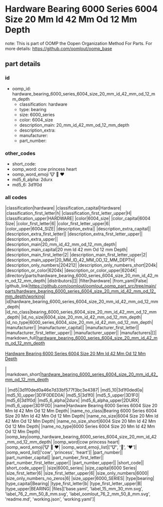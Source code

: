 # Hardware Bearing 6000 Series 6004 Size 20 Mm Id 42 Mm Od 12 Mm Depth  

note: This is part of OOMP the Oopen Organization Method For Parts. For more details: https://github.com/oomlout/oomp_base

##  part details





### id
* oomp_id: hardware_bearing_6000_series_6004_size_20_mm_id_42_mm_od_12_mm_depth
  * classification: hardware
  * type: bearing
  * size: 6000_series
  * color: 6004_size
  * description_main: 20_mm_id_42_mm_od_12_mm_depth
  * description_extra: 
  * manufacturer: 
  * part_number: 

### other_codes
* short_code: 
* oomp_word: cow princess heart
* oomp_word_emoji :cow: :princess: :heart:
* md5_6_alpha: 2durx
* md5_6: 3d1f0d

### all codes 
|classification|hardware|
|classification_capital|Hardware|
|classification_first_letter|h|
|classification_first_letter_upper|H|
|classification_upper|HARDWARE|
|color|6004_size|
|color_capital|6004 Size|
|color_first_letter|6|
|color_first_letter_upper|6|
|color_upper|6004_SIZE|
|description_extra||
|description_extra_capital||
|description_extra_first_letter||
|description_extra_first_letter_upper||
|description_extra_upper||
|description_main|20_mm_id_42_mm_od_12_mm_depth|
|description_main_capital|20 mm Id 42 mm Od 12 mm Depth|
|description_main_first_letter|2|
|description_main_first_letter_upper|2|
|description_main_upper|20_MM_ID_42_MM_OD_12_MM_DEPTH|
|description_only_numbers|204212|
|description_only_numbers_short|204k|
|description_or_color|6204k|
|description_or_color_upper|6204K|
|directory|parts/hardware_bearing_6000_series_6004_size_20_mm_id_42_mm_od_12_mm_depth|
|distributors|[]|
|filter|hardware|
|from_yaml|False|
|github_link|https://github.com/oomlout/oomlout_oomp_part_src/tree/main/parts/hardware_bearing_6000_series_6004_size_20_mm_id_42_mm_od_12_mm_depth/working|
|id|hardware_bearing_6000_series_6004_size_20_mm_id_42_mm_od_12_mm_depth|
|id_no_class|bearing_6000_series_6004_size_20_mm_id_42_mm_od_12_mm_depth|
|id_no_size|6004_size_20_mm_id_42_mm_od_12_mm_depth|
|id_no_type|6000_series_6004_size_20_mm_id_42_mm_od_12_mm_depth|
|manufacturer||
|manufacturer_capital||
|manufacturer_first_letter||
|manufacturer_first_letter_upper||
|manufacturer_upper||
|manufacturers|[]|
|markdown_full|[hardware_bearing_6000_series_6004_size_20_mm_id_42_mm_od_12_mm_depth](https://github.com/oomlout/oomlout_oomp_part_src/tree/main/parts/hardware_bearing_6000_series_6004_size_20_mm_id_42_mm_od_12_mm_depth/working)<br>[](https://github.com/oomlout/oomlout_oomp_part_src/tree/main/parts/hardware_bearing_6000_series_6004_size_20_mm_id_42_mm_od_12_mm_depth/working)<br>[Hardware Bearing 6000 Series 6004 Size 20 Mm Id 42 Mm Od 12 Mm Depth](https://github.com/oomlout/oomlout_oomp_part_src/tree/main/parts/hardware_bearing_6000_series_6004_size_20_mm_id_42_mm_od_12_mm_depth/working)<br><br>|
|markdown_short|[hardware_bearing_6000_series_6004_size_20_mm_id_42_mm_od_12_mm_depth](https://github.com/oomlout/oomlout_oomp_part_src/tree/main/parts/hardware_bearing_6000_series_6004_size_20_mm_id_42_mm_od_12_mm_depth/working)<br><br>|
|md5|3d1f0ded0a46e7d33bf577f3bc3e4387|
|md5_10|3d1f0ded0a|
|md5_10_upper|3D1F0DED0A|
|md5_5|3d1f0|
|md5_5_upper|3D1F0|
|md5_6|3d1f0d|
|md5_6_alpha|2durx|
|md5_6_alpha_upper|2DURX|
|md5_6_upper|3D1F0D|
|name|Hardware Bearing 6000 Series 6004 Size 20 Mm Id 42 Mm Od 12 Mm Depth|
|name_no_class|Bearing 6000 Series 6004 Size 20 Mm Id 42 Mm Od 12 Mm Depth|
|name_no_size|6004 Size 20 Mm Id 42 Mm Od 12 Mm Depth|
|name_no_size_short|6004 Size 20 Mm Id 42 Mm Od 12 Mm Depth|
|name_no_type|6000 Series 6004 Size 20 Mm Id 42 Mm Od 12 Mm Depth|
|oomp_key|oomp_hardware_bearing_6000_series_6004_size_20_mm_id_42_mm_od_12_mm_depth|
|oomp_word|cow princess heart|
|oomp_word_emoji|:cow: :princess: :heart:|
|oomp_word_emoji_list|[':cow:', ':princess:', ':heart:']|
|oomp_word_list|['cow', 'princess', 'heart']|
|part_number||
|part_number_capital||
|part_number_first_letter||
|part_number_first_letter_upper||
|part_number_upper||
|short_code||
|short_code_upper||
|size|6000_series|
|size_capital|6000 Series|
|size_first_letter|6|
|size_first_letter_upper|6|
|size_only_numbers|6000|
|size_only_numbers_no_zeros|6|
|size_upper|6000_SERIES|
|type|bearing|
|type_capital|Bearing|
|type_first_letter|b|
|type_first_letter_upper|B|
|type_upper|BEARING|
|files|['base.yaml', 'label_15_mm_30_mm.svg', 'label_76_2_mm_50_8_mm.svg', 'label_oomlout_76_2_mm_50_8_mm.svg', 'readme.md', 'working.json', 'working.yaml']|
